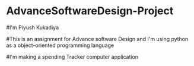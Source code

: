 # AdvanceSoftwareDesign-Project

#I'm Piyush Kukadiya

#This is an assignment for Advance software Design and I'm using python as a object-oriented programming language

#I'm making a spending Tracker computer application

